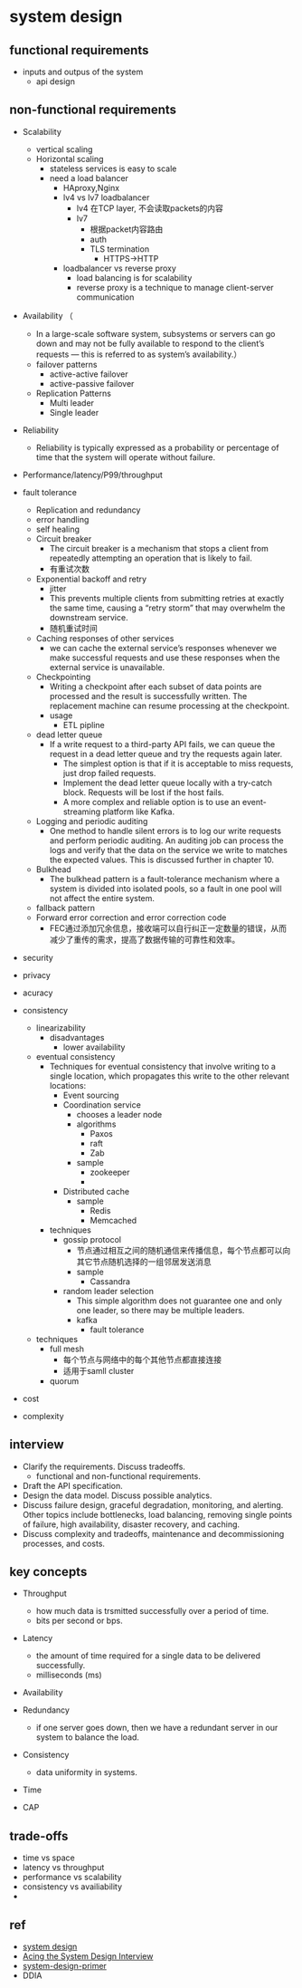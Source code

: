 # system design

## functional requirements
+ inputs and outpus of the system
    + api design

## non-functional requirements
+ Scalability
    + vertical scaling
    + Horizontal scaling
        + stateless services is easy to scale
        + need a load balancer
            + HAproxy,Nginx
            + lv4 vs lv7 loadbalancer
                + lv4 在TCP layer, 不会读取packets的内容
                + lv7
                    + 根据packet内容路由
                    + auth
                    + TLS termination
                        + HTTPS->HTTP
            + loadbalancer vs reverse proxy
                + load balancing is for scalability
                + reverse proxy is a technique to manage client-server communication
                    
+ Availability （
    + In a large-scale software system, subsystems or servers can go down and may not be fully available to respond to the client’s requests — this is referred to as system’s availability.）
    + failover patterns
        + active-active failover
        + active-passive failover
    + Replication Patterns
        + Multi leader 
        + Single leader

+ Reliability
    + Reliability is typically expressed as a probability or percentage of time that the system will operate without failure.

+ Performance/latency/P99/throughput

+ fault tolerance
    + Replication and redundancy
    + error handling
    + self healing
    + Circuit breaker
        + The circuit breaker is a mechanism that stops a client from repeatedly attempting an operation that is likely to fail.
        + 有重试次数
    + Exponential backoff and retry
        + jitter
        + This prevents multiple clients from submitting retries at exactly the same time, causing a “retry storm” that may overwhelm the downstream service.
        + 随机重试时间
    + Caching responses of other services
        + we can cache the external service’s responses whenever we make successful requests and use these responses when the external service is unavailable.
    + Checkpointing
        + Writing a checkpoint after each subset of data points are processed and the result is successfully written. The replacement machine can resume processing at the checkpoint.
        + usage
            + ETL pipline
    + dead letter queue
        + If a write request to a third-party API fails, we can queue the request in a dead letter queue and try the requests again later.
            + The simplest option is that if it is acceptable to miss requests, just drop failed requests.
            + Implement the dead letter queue locally with a try-catch block. Requests will be lost if the host fails.
            + A more complex and reliable option is to use an event-streaming platform like Kafka.
    + Logging and periodic auditing
        + One method to handle silent errors is to log our write requests and perform periodic auditing. An auditing job can process the logs and verify that the data on the service we write to matches the expected values. This is discussed further in chapter 10.
    + Bulkhead
        + The bulkhead pattern is a fault-tolerance mechanism where a system is divided into isolated pools, so a fault in one pool will not affect the entire system.
    + fallback pattern
    + Forward error correction and error correction code
        + FEC通过添加冗余信息，接收端可以自行纠正一定数量的错误，从而减少了重传的需求，提高了数据传输的可靠性和效率。
    
+ security
+ privacy
+ acuracy
+ consistency
     + linearizability 
        + disadvantages
            + lower availability
     + eventual consistency
        + Techniques for eventual consistency that involve writing to a single location, which propagates this write to the other relevant locations:
            + Event sourcing
            + Coordination service
                + chooses a leader node
                + algorithms
                    + Paxos
                    + raft
                    + Zab
                + sample
                    + zookeeper
                    + 
            + Distributed cache
                + sample
                    + Redis 
                    + Memcached
        + techniques
            + gossip protocol
                + 节点通过相互之间的随机通信来传播信息，每个节点都可以向其它节点随机选择的一组邻居发送消息
                + sample
                    + Cassandra 
            + random leader selection
                + This simple algorithm does not guarantee one and only one leader, so there may be multiple leaders.
                + kafka
                    + fault tolerance
     + techniques
        + full mesh
            + 每个节点与网络中的每个其他节点都直接连接
            + 适用于samll cluster
        + quorum
+ cost
+ complexity

## interview
+ Clarify the requirements. Discuss tradeoffs.
    +  functional and non-functional requirements.
+ Draft the API specification.
+ Design the data model. Discuss possible analytics.
+ Discuss failure design, graceful degradation, monitoring, and alerting. Other topics include bottlenecks, load balancing, removing single points of failure, high availability, disaster recovery, and caching.
+ Discuss complexity and tradeoffs, maintenance and decommissioning processes, and costs.

## key concepts
+ Throughput
    + how much data is trsmitted successfully over a period of time.
    +  bits per second or bps.
+ Latency
    + the amount of time required for a single data to be delivered successfully.
    + milliseconds (ms)
+ Availability

+ Redundancy
    +  if one server goes down, then we have a redundant server in our system to balance the load.

+ Consistency
    + data uniformity in systems. 

+ Time

+ CAP

## trade-offs
+ time vs space
+ latency vs throughput
+ performance vs scalability
+ consistency vs availiability
+ 

## ref
+ [system design](https://www.geeksforgeeks.org/what-is-system-design-learn-system-design/?ref=outind)
+ [Acing the System Design Interview](https://learning.oreilly.com/library/view/acing-the-system/9781633439108/OEBPS/Text/08.html#heading_id_3)
+ [system-design-primer](https://github.com/donnemartin/system-design-primer/blob/master/README-zh-Hans.md)
+ DDIA
